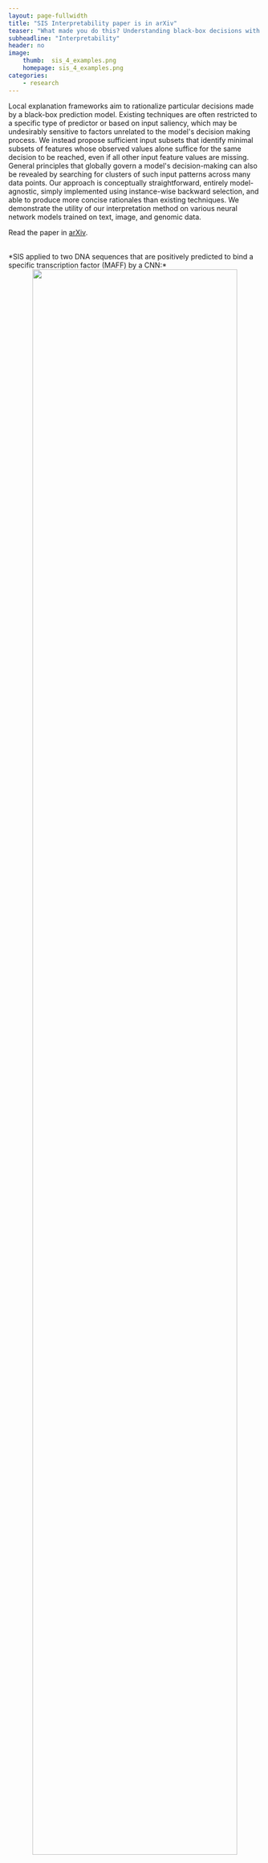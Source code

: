 ```yaml
---
layout: page-fullwidth
title: "SIS Interpretability paper is in arXiv"
teaser: "What made you do this? Understanding black-box decisions with sufficient input subsets"
subheadline: "Interpretability"
header: no
image:
    thumb:  sis_4_examples.png
    homepage: sis_4_examples.png
categories:
    - research
---
```



Local explanation frameworks aim to rationalize particular decisions made by a black-box prediction model. Existing techniques are often restricted to a specific type of predictor or based on input saliency, which may be undesirably sensitive to factors unrelated to the model's decision making process. We instead propose sufficient input subsets that identify minimal subsets of features whose observed values alone suffice for the same decision to be reached, even if all other input feature values are missing. General principles that globally govern a model's decision-making can also be revealed by searching for clusters of such input patterns across many data points. Our approach is conceptually straightforward, entirely model-agnostic, simply implemented using instance-wise backward selection, and able to produce more concise rationales than existing techniques. We demonstrate the utility of our interpretation method on various neural network models trained on text, image, and genomic data.

Read the paper in [arXiv](https://arxiv.org/abs/1810.03805).


<br />
*SIS applied to two DNA sequences that are positively predicted to bind a specific transcription factor (MAFF) by a CNN:*

<div style="text-align: center;">
<img src="{{site:url}}/images/sis_tf.png" alt="" width="90%">
</div>

<br />

*SIS applied to MNIST digits confidently predicted as class 4 by a CNN:*

<div style="text-align: center;">
<img src="{{site:url}}/images/sis_4_examples.png" alt="" width="40%"><br />
<img src="{{site:url}}/images/sis_4_clusters.png" alt="" width="80%">
</div>
